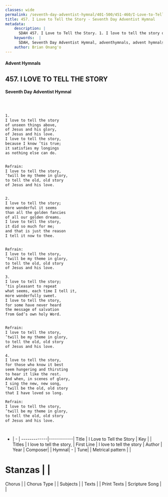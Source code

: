 ```yaml
---
classes: wide
permalink: /seventh-day-adventist-hymnal/401-500/451-460/I-Love-to-Tell-the-Story/
title: 457. I Love to Tell the Story - Seventh Day Adventist Hymnal
metadata:
    description: |
      SDAH 457. I Love to Tell the Story. 1. I love to tell the story of unseen things above, of Jesus and his glory, of Jesus and his love. I love to tell the story, because I know ’tis true; it satisfies my longings as nothing else can do. 
    keywords:  |
      SDAH, Seventh Day Adventist Hymnal, adventhymnals, advent hymnals, I Love to Tell the Story, I love to tell the story ,I love to tell the story,
    author: Brian Onang'o
---
```


#### Advent Hymnals
## 457. I LOVE TO TELL THE STORY
#### Seventh Day Adventist Hymnal

```txt



1.
I love to tell the story
of unseen things above,
of Jesus and his glory,
of Jesus and his love.
I love to tell the story,
because I know ’tis true;
it satisfies my longings
as nothing else can do.


Refrain:
I love to tell the story,
’twill be my theme in glory,
to tell the old, old story
of Jesus and his love.


2.
I love to tell the story;
more wonderful it seems
than all the golden fancies
of all our golden dreams.
I love to tell the story,
it did so much for me;
and that is just the reason
I tell it now to thee.


Refrain:
I love to tell the story,
’twill be my theme in glory,
to tell the old, old story
of Jesus and his love.

3.
I love to tell the story;
’tis pleasant to repeat
what seems, each time I tell it,
more wonderfully sweet.
I love to tell the story,
for some have never heard
the message of salvation
from God’s own holy Word.


Refrain:
I love to tell the story,
’twill be my theme in glory,
to tell the old, old story
of Jesus and his love.

4.
I love to tell the story,
for those who know it best
seem hungering and thirsting
to hear it like the rest.
And when, in scenes of glory,
I sing the new, new song,
’twill be the old, old story
that I have loved so long.

Refrain:
I love to tell the story,
’twill be my theme in glory,
to tell the old, old story
of Jesus and his love.




```

- |   -  |
-------------|------------|
Title | I Love to Tell the Story |
Key |  |
Titles | I love to tell the story, |
First Line | I love to tell the story |
Author | 
Year | 
Composer|  |
Hymnal|  - |
Tune|  |
Metrical pattern | |
# Stanzas |  |
Chorus |  |
Chorus Type |  |
Subjects |  |
Texts |  |
Print Texts | 
Scripture Song |  |
  
